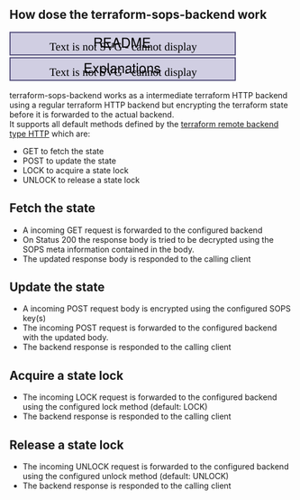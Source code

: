 ## How dose the terraform-sops-backend work

[![readme](../assets/breadcrum-readme.drawio.svg)](../../README.md)[![explanation](../assets/breadcrum-explanation.drawio.svg)](./index.md)

terraform-sops-backend works as a intermediate terraform HTTP backend using a regular terraform HTTP backend but encrypting the terraform state before it is forwarded to the actual backend.  
It supports all default methods defined by the [terraform remote backend type HTTP](https://developer.hashicorp.com/terraform/language/backend/http) which are:

* GET to fetch the state
* POST to update the state
* LOCK to acquire a state lock
* UNLOCK to release a state lock

## Fetch the state

* A incoming GET request is forwarded to the configured backend
* On Status 200 the response body is tried to be decrypted using the SOPS meta information contained in the body.
* The updated response body is responded to the calling client

## Update the state

* A incoming POST request body is encrypted using the configured SOPS key(s)
* The incoming POST request is forwarded to the configured backend with the updated body.
* The backend response is responded to the calling client

## Acquire a state lock

* The incoming LOCK request is forwarded to the configured backend using the configured lock method (default: LOCK)
* The backend response is responded to the calling client

## Release a state lock

* The incoming UNLOCK request is forwarded to the configured backend using the configured unlock method (default: UNLOCK)
* The backend response is responded to the calling client

